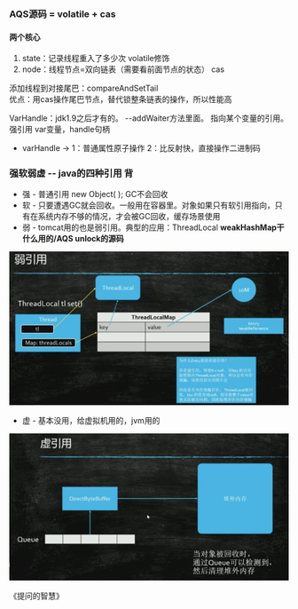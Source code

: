 

### AQS源码 =  volatile + cas

#### 两个核心

1. state：记录线程重入了多少次 volatile修饰
2. node：线程节点=双向链表（需要看前面节点的状态） cas

添加线程到对接尾巴：compareAndSetTail  
优点：用cas操作尾巴节点，替代锁整条链表的操作，所以性能高

VarHandle：jdk1.9之后才有的。  --addWaiter方法里面。 指向某个变量的引用。 强引用
var变量，handle句柄

* varHandle -> 1：普通属性原子操作 2：比反射快，直接操作二进制码



### 强软弱虚 -- java的四种引用       背

* 强 - 普通引用 new Object( ); GC不会回收
* 软 - 只要遭遇GC就会回收。一般用在容器里。对象如果只有软引用指向，只有在系统内存不够的情况，才会被GC回收，缓存场景使用
* 弱 - tomcat用的也是弱引用。典型的应用：ThreadLocal 
  **weakHashMap干什么用的/AQS unlock的源码**

 ![image-20210220095744504](images/image-20210220095744504.png)

* 虚 - 基本没用，给虚拟机用的，jvm用的 

 ![image-20210220095808057](images/image-20210220095808057.png)

《提问的智慧》

